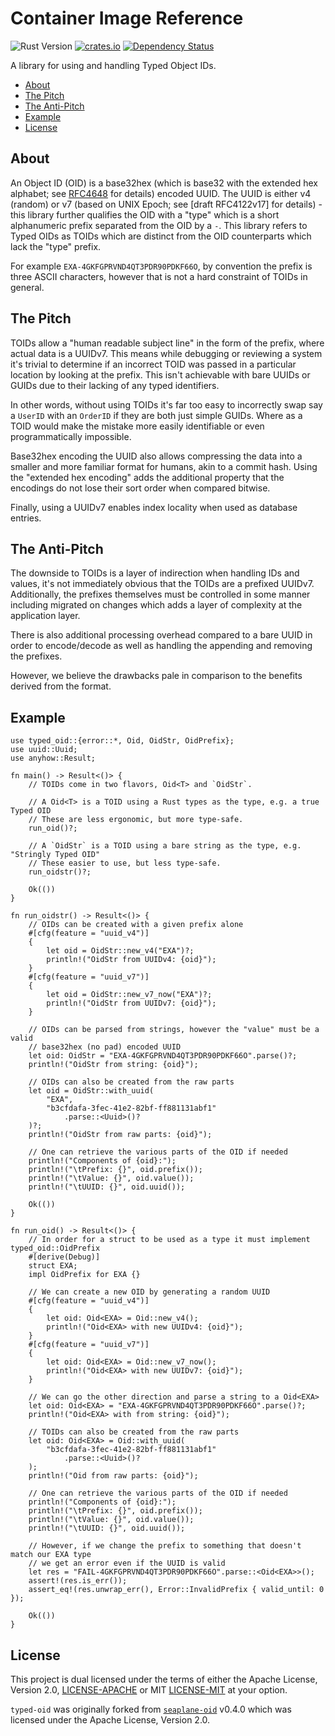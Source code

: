 # Container Image Reference

![Rust Version][rustc-image]
[![crates.io][crate-image]][crate-link]
[![Dependency Status][deps-image]][deps-link]

A library for using and handling Typed Object IDs.

<!-- vim-markdown-toc GFM -->

* [About](#about)
* [The Pitch](#the-pitch)
* [The Anti-Pitch](#the-anti-pitch)
* [Example](#example)
* [License](#license)

<!-- vim-markdown-toc -->

## About

An Object ID (OID) is a base32hex (which is base32 with the extended hex
alphabet; see [RFC4648] for details) encoded UUID. The UUID is either v4
(random) or v7 (based on UNIX Epoch; see [draft RFC4122v17] for details) - this
library further qualifies the OID with a "type" which is a short alphanumeric
prefix separated from the OID by a `-`. This library refers to Typed OIDs as
TOIDs which are distinct from the OID counterparts which lack the "type"
prefix.

For example `EXA-4GKFGPRVND4QT3PDR90PDKF66O`, by convention the prefix is three
ASCII characters, however that is not a hard constraint of TOIDs in general.

## The Pitch

TOIDs allow a "human readable subject line" in the form of the prefix, where
actual data is a UUIDv7. This means while debugging or reviewing a system it's
trivial to determine if an incorrect TOID was passed in a particular location by
looking at the prefix. This isn't achievable with bare UUIDs or GUIDs due to
their lacking of any typed identifiers.

In other words, without using TOIDs it's far too easy to incorrectly swap say a
`UserID` with an `OrderID` if they are both just simple GUIDs. Where as a TOID
would make the mistake more easily identifiable or even programmatically
impossible.

Base32hex encoding the UUID also allows compressing the data into a smaller and
more familiar format for humans, akin to a commit hash. Using the "extended hex
encoding" adds the additional property that the encodings do not lose their
sort order when compared bitwise.

Finally, using a UUIDv7 enables index locality when used as database entries.

## The Anti-Pitch

The downside to TOIDs is a layer of indirection when handling IDs and values,
it's not immediately obvious that the TOIDs are a prefixed UUIDv7.
Additionally, the prefixes themselves must be controlled in some manner
including migrated on changes which adds a layer of complexity at the
application layer.

There is also additional processing overhead compared to a bare UUID in order
to encode/decode as well as handling the appending and removing the prefixes.

However, we believe the drawbacks pale in comparison to the benefits derived
from the format.

## Example

```rust,no_run
use typed_oid::{error::*, Oid, OidStr, OidPrefix};
use uuid::Uuid;
use anyhow::Result;

fn main() -> Result<()> {
    // TOIDs come in two flavors, Oid<T> and `OidStr`.

    // A Oid<T> is a TOID using a Rust types as the type, e.g. a true Typed OID
    // These are less ergonomic, but more type-safe.
    run_oid()?;

    // A `OidStr` is a TOID using a bare string as the type, e.g. "Stringly Typed OID"
    // These easier to use, but less type-safe.
    run_oidstr()?;

    Ok(())
}

fn run_oidstr() -> Result<()> {
    // OIDs can be created with a given prefix alone
    #[cfg(feature = "uuid_v4")]
    {
        let oid = OidStr::new_v4("EXA")?;
        println!("OidStr from UUIDv4: {oid}");
    }
    #[cfg(feature = "uuid_v7")]
    {
        let oid = OidStr::new_v7_now("EXA")?;
        println!("OidStr from UUIDv7: {oid}");
    }

    // OIDs can be parsed from strings, however the "value" must be a valid
    // base32hex (no pad) encoded UUID
    let oid: OidStr = "EXA-4GKFGPRVND4QT3PDR90PDKF66O".parse()?;
    println!("OidStr from string: {oid}");

    // OIDs can also be created from the raw parts
    let oid = OidStr::with_uuid(
        "EXA",
        "b3cfdafa-3fec-41e2-82bf-ff881131abf1"
            .parse::<Uuid>()?
    )?;
    println!("OidStr from raw parts: {oid}");

    // One can retrieve the various parts of the OID if needed
    println!("Components of {oid}:");
    println!("\tPrefix: {}", oid.prefix());
    println!("\tValue: {}", oid.value());
    println!("\tUUID: {}", oid.uuid());

    Ok(())
}

fn run_oid() -> Result<()> {
    // In order for a struct to be used as a type it must implement typed_oid::OidPrefix
    #[derive(Debug)]
    struct EXA;
    impl OidPrefix for EXA {}

    // We can create a new OID by generating a random UUID
    #[cfg(feature = "uuid_v4")]
    {
        let oid: Oid<EXA> = Oid::new_v4();
        println!("Oid<EXA> with new UUIDv4: {oid}");
    }
    #[cfg(feature = "uuid_v7")]
    {
        let oid: Oid<EXA> = Oid::new_v7_now();
        println!("Oid<EXA> with new UUIDv7: {oid}");
    }

    // We can go the other direction and parse a string to a Oid<EXA>
    let oid: Oid<EXA> = "EXA-4GKFGPRVND4QT3PDR90PDKF66O".parse()?;
    println!("Oid<EXA> with from string: {oid}");

    // TOIDs can also be created from the raw parts
    let oid: Oid<EXA> = Oid::with_uuid(
        "b3cfdafa-3fec-41e2-82bf-ff881131abf1"
            .parse::<Uuid>()?
    );
    println!("Oid from raw parts: {oid}");

    // One can retrieve the various parts of the OID if needed
    println!("Components of {oid}:");
    println!("\tPrefix: {}", oid.prefix());
    println!("\tValue: {}", oid.value());
    println!("\tUUID: {}", oid.uuid());

    // However, if we change the prefix to something that doesn't match our EXA type
    // we get an error even if the UUID is valid
    let res = "FAIL-4GKFGPRVND4QT3PDR90PDKF66O".parse::<Oid<EXA>>();
    assert!(res.is_err());
    assert_eq!(res.unwrap_err(), Error::InvalidPrefix { valid_until: 0 });

    Ok(())
}
```

## License

This project is dual licensed under the terms of either the Apache License,
Version 2.0, [LICENSE-APACHE] or MIT [LICENSE-MIT] at your option.

`typed-oid` was originally forked from [`seaplane-oid`][seaplane_oid] v0.4.0
which was licensed under the Apache License, Version 2.0.

[//]: # (badges)

[crate-image]: https://img.shields.io/crates/v/typed-oid.svg
[crate-link]: https://crates.io/crates/typed-oid
[deps-image]: https://deps.rs/repo/github/kbknapp/typed-oid/status.svg
[deps-link]: https://deps.rs/crate/typed-oid
[rustc-image]: https://img.shields.io/badge/rustc-1.60+-blue.svg

[//]: # (Links)

[LICENSE-MIT]: https://github.com/kbknapp/typed-oid/blob/main/LICENSE-MIT
[LICENSE-APACHE]: https://github.com/kbknapp/typed-oid/blob/main/LICENSE-APACHE
[RFC4648]: https://datatracker.ietf.org/doc/html/rfc4648.html#section-7
[draft RFC4122v14]: https://datatracker.ietf.org/doc/html/draft-ietf-uuidrev-rfc4122bis#name-uuid-version-7
[seaplane_oid]: https://crates.io/crates/seaplane-oid
